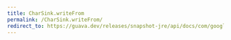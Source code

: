 ```yaml
---
title: CharSink.writeFrom
permalink: /CharSink.writeFrom/
redirect_to: https://guava.dev/releases/snapshot-jre/api/docs/com/google/common/io/CharSink.html#writeFrom-java.lang.Readable-
---
```

